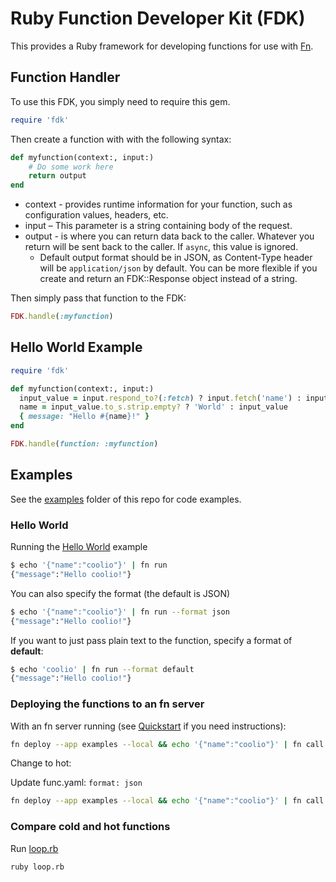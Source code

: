# Ruby Function Developer Kit (FDK)

This provides a Ruby framework for developing functions for use with [Fn](https://fnproject.github.io).

## Function Handler

To use this FDK, you simply need to require this gem.

```ruby
require 'fdk'
```

Then create a function with with the following syntax:

```ruby
def myfunction(context:, input:)
    # Do some work here
    return output
end
```

* context - provides runtime information for your function, such as configuration values, headers, etc.
* input – This parameter is a string containing body of the request.
* output - is where you can return data back to the caller. Whatever you return will be sent back to the caller. If `async`, this value is ignored.
  * Default output format should be in JSON, as Content-Type header will be `application/json` by default. You can be more flexible if you create and return
    an FDK::Response object instead of a string.

Then simply pass that function to the FDK:

```ruby
FDK.handle(:myfunction)
```

## Hello World Example

```ruby
require 'fdk'

def myfunction(context:, input:)
  input_value = input.respond_to?(:fetch) ? input.fetch('name') : input
  name = input_value.to_s.strip.empty? ? 'World' : input_value
  { message: "Hello #{name}!" }
end

FDK.handle(function: :myfunction)
```

## Examples

See the [examples](examples) folder of this repo for code examples.

### Hello World

Running the [Hello World](examples/hello-ruby) example

```sh
$ echo '{"name":"coolio"}' | fn run
{"message":"Hello coolio!"}
```

You can also specify the format (the default is JSON)

```sh
$ echo '{"name":"coolio"}' | fn run --format json
{"message":"Hello coolio!"}
```

If you want to just pass plain text to the function, specify a format of __default__:

```sh
$ echo 'coolio' | fn run --format default
{"message":"Hello coolio!"}
```

### Deploying the functions to an fn server

With an fn server running (see
[Quickstart](https://github.com/fnproject/fn/blob/master/README.md) if you need instructions):

```sh
fn deploy --app examples --local && echo '{"name":"coolio"}' | fn call examples /hello-ruby
```

Change to hot:

Update func.yaml: `format: json`

```sh
fn deploy --app examples --local && echo '{"name":"coolio"}' | fn call examples /hello-ruby
```

### Compare cold and hot functions

Run [loop.rb](examples/loop.rb)

```sh
ruby loop.rb
```
